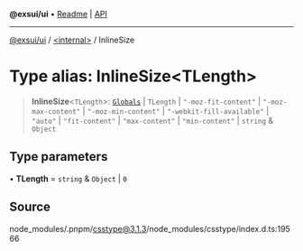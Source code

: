 **@exsui/ui** • [Readme](../../README.md) \| [API](../../globals.md)

***

[@exsui/ui](../../README.md) / [\<internal\>](../README.md) / InlineSize

# Type alias: InlineSize\<TLength\>

> **InlineSize**\<`TLength`\>: [`Globals`](Globals.md) \| `TLength` \| `"-moz-fit-content"` \| `"-moz-max-content"` \| `"-moz-min-content"` \| `"-webkit-fill-available"` \| `"auto"` \| `"fit-content"` \| `"max-content"` \| `"min-content"` \| `string` & `Object`

## Type parameters

• **TLength** = `string` & `Object` \| `0`

## Source

node\_modules/.pnpm/csstype@3.1.3/node\_modules/csstype/index.d.ts:19566
